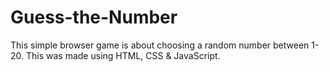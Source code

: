 # Guess-the-Number
This simple browser game is about choosing a random number between 1-20. This was made using HTML, CSS &amp; JavaScript.
